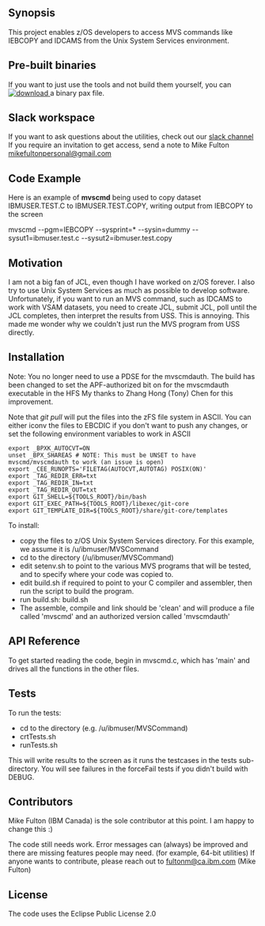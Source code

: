 ## Synopsis

This project enables z/OS developers to access MVS commands like IEBCOPY and IDCAMS from the Unix System Services environment.


## Pre-built binaries

If you want to just use the tools and not build them yourself, you can [![download](https://api.bintray.com/packages/fultonm/MVSUtil/MVSCommand/images/download.svg) ](https://bintray.com/fultonm/MVSUtil/MVSCommand/_latestVersion) a binary pax file.

## Slack workspace

If you want to ask questions about the utilities, check out our [slack channel](https://mvsutil.slack.com/messages)
If you require an invitation to get access, send a note to Mike Fulton <mikefultonpersonal@gmail.com>  

## Code Example

Here is an example of **mvscmd** being used to copy dataset IBMUSER.TEST.C to IBMUSER.TEST.COPY, writing output from IEBCOPY to the screen

mvscmd --pgm=IEBCOPY --sysprint=* --sysin=dummy --sysut1=ibmuser.test.c --sysut2=ibmuser.test.copy

## Motivation

I am not a big fan of JCL, even though I have worked on z/OS forever. 
I also try to use Unix System Services as much as possible to develop software. 
Unfortunately, if you want to run an MVS command, such as IDCAMS to work with VSAM datasets, you need to create JCL, submit JCL, 
poll until the JCL completes, then interpret the results from USS. This is annoying.
This made me wonder why we couldn't just run the MVS program from USS directly. 

## Installation
Note: You no longer need to use a PDSE for the mvscmdauth. The build has been changed to set the APF-authorized bit on for the mvscmdauth executable in the HFS
My thanks to Zhang Hong (Tony) Chen for this improvement. 

Note that _git pull_ will put the files into the zFS file system in ASCII. You can either iconv the files to EBCDIC if you don't want to push any changes, or set the following environment variables to work in ASCII
```
export _BPXK_AUTOCVT=ON
unset _BPX_SHAREAS # NOTE: This must be UNSET to have mvscmd/mvscmdauth to work (an issue is open)
export _CEE_RUNOPTS='FILETAG(AUTOCVT,AUTOTAG) POSIX(ON)'
export _TAG_REDIR_ERR=txt
export _TAG_REDIR_IN=txt
export _TAG_REDIR_OUT=txt
export GIT_SHELL=${TOOLS_ROOT}/bin/bash
export GIT_EXEC_PATH=${TOOLS_ROOT}/libexec/git-core
export GIT_TEMPLATE_DIR=${TOOLS_ROOT}/share/git-core/templates
```

To install:
- copy the files to z/OS Unix System Services directory. For this example, we assume it is /u/ibmuser/MVSCommand
- cd to the directory (/u/ibmuser/MVSCommand)
- edit setenv.sh to point to the various MVS programs that will be tested, and to specify where your code was copied to. 
- edit build.sh if required to point to your C compiler and assembler, then run the script to build the program.
- run build.sh: build.sh
- The assemble, compile and link should be 'clean' and will produce a file called 'mvscmd' and an authorized version called 'mvscmdauth'

## API Reference

To get started reading the code, begin in mvscmd.c, which has 'main' and drives all the functions in the other files.

## Tests

To run the tests:
- cd to the directory (e.g. /u/ibmuser/MVSCommand)
- crtTests.sh
- runTests.sh

This will write results to the screen as it runs the testcases in the tests sub-directory. You will see failures
in the forceFail tests if you didn't build with DEBUG.

## Contributors

Mike Fulton (IBM Canada) is the sole contributor at this point. I am happy to change this :)

The code still needs work. Error messages can (always) be improved and there are missing features people may need. (for example, 64-bit utilities)
If anyone wants to contribute, please reach out to fultonm@ca.ibm.com (Mike Fulton)

## License

The code uses the Eclipse Public License 2.0 


